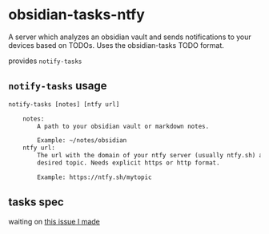 # obsidian-tasks-ntfy

A server which analyzes an obsidian vault and sends notifications to your
devices based on TODOs. Uses the obsidian-tasks TODO format.

provides ``notify-tasks``

## ``notify-tasks`` usage

```txt
notify-tasks [notes] [ntfy url]

    notes:
        A path to your obsidian vault or markdown notes.

        Example: ~/notes/obsidian
    ntfy url:
        The url with the domain of your ntfy server (usually ntfy.sh) and the
        desired topic. Needs explicit https or http format.

        Example: https://ntfy.sh/mytopic
```

## tasks spec

waiting on [this issue I made](https://github.com/obsidian-tasks-group/obsidian-tasks/issues/1656)
